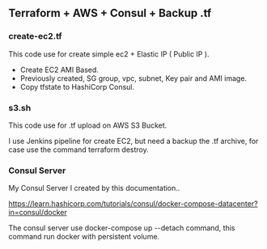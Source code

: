 ## Terraform + AWS + Consul + Backup .tf

### create-ec2.tf

This code use for create simple ec2 + Elastic IP ( Public IP ).

   * Create EC2 AMI Based.
   * Previously created, SG group, vpc, subnet, Key pair and AMI image.
   * Copy tfstate to HashiCorp Consul.

### s3.sh

This code use for .tf upload on AWS S3 Bucket. 

I use Jenkins pipeline for create EC2, but need a backup the .tf archive, for case use the command terraform destroy.


### Consul Server

My Consul Server I created by this documentation..

https://learn.hashicorp.com/tutorials/consul/docker-compose-datacenter?in=consul/docker

The consul server use docker-compose up --detach command, this command run docker with persistent volume.


                
                
